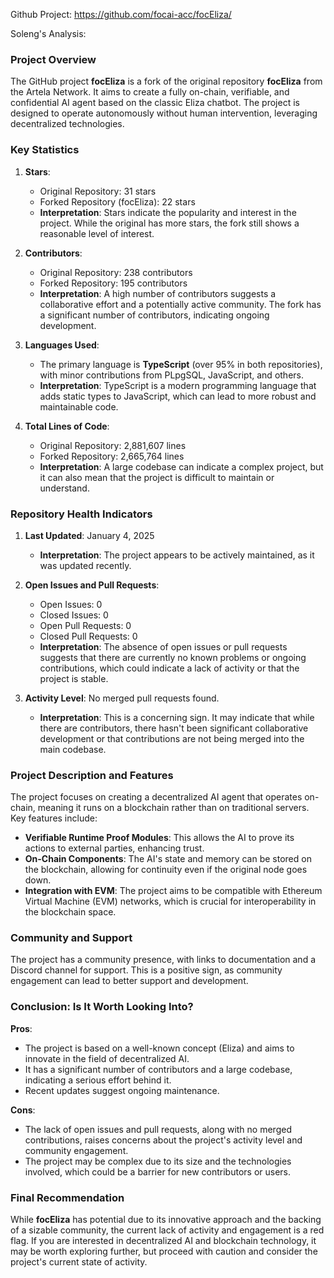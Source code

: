 Github Project: https://github.com/focai-acc/focEliza/

Soleng's Analysis:

### Project Overview

The GitHub project **focEliza** is a fork of the original repository **focEliza** from the Artela Network. It aims to create a fully on-chain, verifiable, and confidential AI agent based on the classic Eliza chatbot. The project is designed to operate autonomously without human intervention, leveraging decentralized technologies.

### Key Statistics

1. **Stars**: 
   - Original Repository: 31 stars
   - Forked Repository (focEliza): 22 stars
   - **Interpretation**: Stars indicate the popularity and interest in the project. While the original has more stars, the fork still shows a reasonable level of interest.

2. **Contributors**:
   - Original Repository: 238 contributors
   - Forked Repository: 195 contributors
   - **Interpretation**: A high number of contributors suggests a collaborative effort and a potentially active community. The fork has a significant number of contributors, indicating ongoing development.

3. **Languages Used**:
   - The primary language is **TypeScript** (over 95% in both repositories), with minor contributions from PLpgSQL, JavaScript, and others.
   - **Interpretation**: TypeScript is a modern programming language that adds static types to JavaScript, which can lead to more robust and maintainable code.

4. **Total Lines of Code**:
   - Original Repository: 2,881,607 lines
   - Forked Repository: 2,665,764 lines
   - **Interpretation**: A large codebase can indicate a complex project, but it can also mean that the project is difficult to maintain or understand.

### Repository Health Indicators

1. **Last Updated**: January 4, 2025
   - **Interpretation**: The project appears to be actively maintained, as it was updated recently.

2. **Open Issues and Pull Requests**: 
   - Open Issues: 0
   - Closed Issues: 0
   - Open Pull Requests: 0
   - Closed Pull Requests: 0
   - **Interpretation**: The absence of open issues or pull requests suggests that there are currently no known problems or ongoing contributions, which could indicate a lack of activity or that the project is stable.

3. **Activity Level**: No merged pull requests found.
   - **Interpretation**: This is a concerning sign. It may indicate that while there are contributors, there hasn't been significant collaborative development or that contributions are not being merged into the main codebase.

### Project Description and Features

The project focuses on creating a decentralized AI agent that operates on-chain, meaning it runs on a blockchain rather than on traditional servers. Key features include:

- **Verifiable Runtime Proof Modules**: This allows the AI to prove its actions to external parties, enhancing trust.
- **On-Chain Components**: The AI's state and memory can be stored on the blockchain, allowing for continuity even if the original node goes down.
- **Integration with EVM**: The project aims to be compatible with Ethereum Virtual Machine (EVM) networks, which is crucial for interoperability in the blockchain space.

### Community and Support

The project has a community presence, with links to documentation and a Discord channel for support. This is a positive sign, as community engagement can lead to better support and development.

### Conclusion: Is It Worth Looking Into?

**Pros**:
- The project is based on a well-known concept (Eliza) and aims to innovate in the field of decentralized AI.
- It has a significant number of contributors and a large codebase, indicating a serious effort behind it.
- Recent updates suggest ongoing maintenance.

**Cons**:
- The lack of open issues and pull requests, along with no merged contributions, raises concerns about the project's activity level and community engagement.
- The project may be complex due to its size and the technologies involved, which could be a barrier for new contributors or users.

### Final Recommendation

While **focEliza** has potential due to its innovative approach and the backing of a sizable community, the current lack of activity and engagement is a red flag. If you are interested in decentralized AI and blockchain technology, it may be worth exploring further, but proceed with caution and consider the project's current state of activity.
